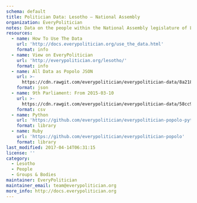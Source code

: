 ```yaml
---
schema: default
title: Politician Data: Lesotho — National Assembly
organization: EveryPolitician
notes: Data on the people within the National Assembly legislature of Lesotho.
resources:
  - name: How To Use The Data
    url: 'http://docs.everypolitician.org/use_the_data.html'
    format: info
  - name: View on EveryPolitician
    url: 'http://everypolitician.org/lesotho/'
    format: info
  - name: All Data as Popolo JSON
    url: >-
      https://cdn.rawgit.com/everypolitician/everypolitician-data/8a2182ab8683cfb0f5ee055f85d263598c9c2411/data/Lesotho/Assembly/ep-popolo-v1.0.json
    format: json
  - name: 9th Parliament: From 2015-03-10
    url: >-
      https://cdn.rawgit.com/everypolitician/everypolitician-data/58cc9fb33e331fe6faa6db14cf9560e506d01b78/data/Lesotho/Assembly/term-9.csv
    format: csv
  - name: Python
    url: 'https://github.com/everypolitician/everypolitician-popolo-python'
    format: library
  - name: Ruby
    url: 'https://github.com/everypolitician/everypolitician-popolo'
    format: library
last_modified: 2017-04-14T06:31:15
license: ''
category:
  - Lesotho
  - People
  - Groups & Bodies
maintainer: EveryPolitician
maintainer_email: team@everypolitician.org
more_info: http://docs.everypolitician.org
---
```

